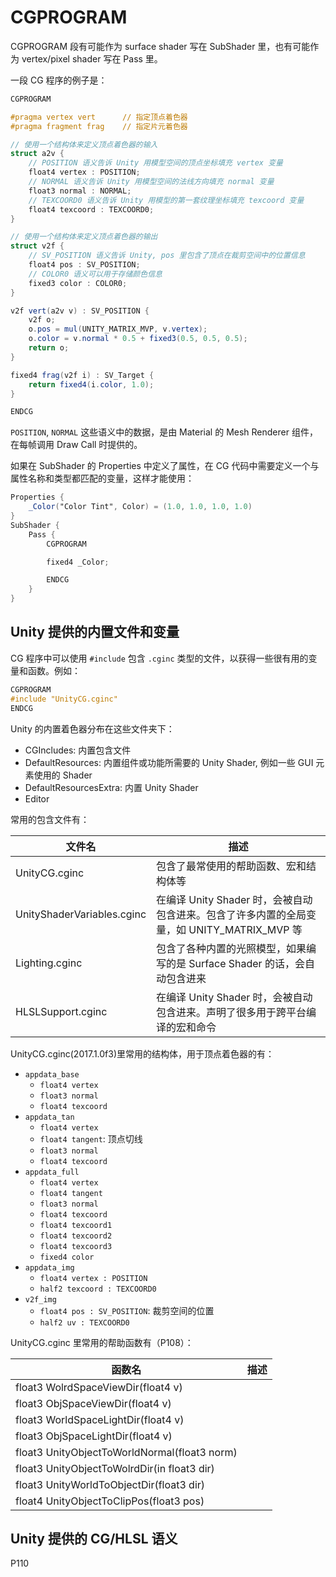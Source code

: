 # CGPROGRAM

CGPROGRAM 段有可能作为 surface shader 写在 SubShader 里，也有可能作为 vertex\/pixel shader 写在 Pass 里。

一段 CG 程序的例子是：

```glsl
CGPROGRAM

#pragma vertex vert      // 指定顶点着色器
#pragma fragment frag    // 指定片元着色器

// 使用一个结构体来定义顶点着色器的输入
struct a2v {
    // POSITION 语义告诉 Unity 用模型空间的顶点坐标填充 vertex 变量
    float4 vertex : POSITION;
    // NORMAL 语义告诉 Unity 用模型空间的法线方向填充 normal 变量
    float3 normal : NORMAL;
    // TEXCOORD0 语义告诉 Unity 用模型的第一套纹理坐标填充 texcoord 变量
    float4 texcoord : TEXCOORD0;
}

// 使用一个结构体来定义顶点着色器的输出
struct v2f {
    // SV_POSITION 语义告诉 Unity, pos 里包含了顶点在裁剪空间中的位置信息
    float4 pos : SV_POSITION;
    // COLOR0 语义可以用于存储颜色信息
    fixed3 color : COLOR0;
}

v2f vert(a2v v) : SV_POSITION {
    v2f o;
    o.pos = mul(UNITY_MATRIX_MVP, v.vertex);
    o.color = v.normal * 0.5 + fixed3(0.5, 0.5, 0.5);
    return o;
}

fixed4 frag(v2f i) : SV_Target {
    return fixed4(i.color, 1.0);   
}

ENDCG
```

`POSITION`, `NORMAL` 这些语义中的数据，是由 Material 的 Mesh Renderer 组件，在每帧调用 Draw Call 时提供的。

如果在 SubShader 的 Properties 中定义了属性，在 CG 代码中需要定义一个与属性名称和类型都匹配的变量，这样才能使用：

```glsl
Properties {
    _Color("Color Tint", Color) = (1.0, 1.0, 1.0, 1.0)
}
SubShader {
    Pass {
        CGPROGRAM

        fixed4 _Color;

        ENDCG
    }
}
```

## Unity 提供的内置文件和变量

CG 程序中可以使用 `#include` 包含 `.cginc` 类型的文件，以获得一些很有用的变量和函数。例如：

```glsl
CGPROGRAM
#include "UnityCG.cginc"
ENDCG
```

Unity 的内置着色器分布在这些文件夹下：

* CGIncludes: 内置包含文件
* DefaultResources: 内置组件或功能所需要的 Unity Shader, 例如一些 GUI 元素使用的 Shader
* DefaultResourcesExtra: 内置 Unity Shader
* Editor

常用的包含文件有：

| 文件名 | 描述 |
| --- | --- |
| UnityCG.cginc | 包含了最常使用的帮助函数、宏和结构体等 |
| UnityShaderVariables.cginc | 在编译 Unity Shader 时，会被自动包含进来。包含了许多内置的全局变量，如 UNITY\_MATRIX\_MVP 等 |
| Lighting.cginc | 包含了各种内置的光照模型，如果编写的是 Surface Shader 的话，会自动包含进来 |
| HLSLSupport.cginc | 在编译 Unity Shader 时，会被自动包含进来。声明了很多用于跨平台编译的宏和命令 |

UnityCG.cginc(2017.1.0f3)里常用的结构体，用于顶点着色器的有：

- `appdata_base`
    - `float4 vertex`
    - `float3 normal`
    - `float4 texcoord`
- `appdata_tan`
    - `float4 vertex`
    - `float4 tangent`: 顶点切线
    - `float3 normal`
    - `float4 texcoord`
- `appdata_full`
    - `float4 vertex`
    - `float4 tangent`
    - `float3 normal`
    - `float4 texcoord`
    - `float4 texcoord1`
    - `float4 texcoord2`
    - `float4 texcoord3`
    - `fixed4 color`
- `appdata_img`
    - `float4 vertex : POSITION`
    - `half2 texcoord : TEXCOORD0`
- `v2f_img`
    - `float4 pos : SV_POSITION`: 裁剪空间的位置
    - `half2 uv : TEXCOORD0`

UnityCG.cginc 里常用的帮助函数有（P108）：

| 函数名 | 描述 |
| --- | --- |
| float3 WolrdSpaceViewDir(float4 v) |  |
| float3 ObjSpaceViewDir(float4 v) |  |
| float3 WorldSpaceLightDir(float4 v) |  |
| float3 ObjSpaceLightDir(float4 v) |  |
| float3 UnityObjectToWorldNormal(float3 norm) |  |
| float3 UnityObjectToWolrdDir(in float3 dir) |  |
| float3 UnityWorldToObjectDir(float3 dir) |  |
| float4 UnityObjectToClipPos(float3 pos) |  |

## Unity 提供的 CG/HLSL 语义

P110